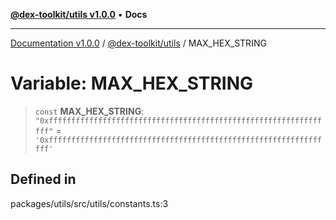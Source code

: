 [**@dex-toolkit/utils v1.0.0**](../README.md) • **Docs**

***

[Documentation v1.0.0](../../../packages.md) / [@dex-toolkit/utils](../README.md) / MAX\_HEX\_STRING

# Variable: MAX\_HEX\_STRING

> `const` **MAX\_HEX\_STRING**: `"0xffffffffffffffffffffffffffffffffffffffffffffffffffffffffffffffff"` = `'0xffffffffffffffffffffffffffffffffffffffffffffffffffffffffffffffff'`

## Defined in

packages/utils/src/utils/constants.ts:3
